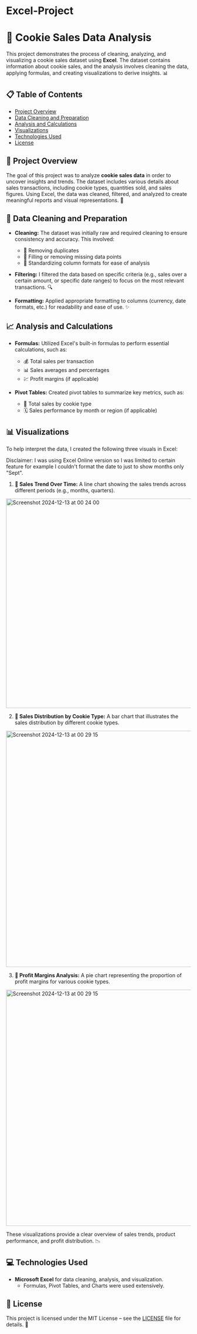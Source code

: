 # Excel-Project

# 🍪 Cookie Sales Data Analysis

This project demonstrates the process of cleaning, analyzing, and visualizing a cookie sales dataset using **Excel**. The dataset contains information about cookie sales, and the analysis involves cleaning the data, applying formulas, and creating visualizations to derive insights. 📊

## 📋 Table of Contents
- [Project Overview](#project-overview)
- [Data Cleaning and Preparation](#data-cleaning-and-preparation)
- [Analysis and Calculations](#analysis-and-calculations)
- [Visualizations](#visualizations)
- [Technologies Used](#technologies-used)
- [License](#license)

## 📂 Project Overview

The goal of this project was to analyze **cookie sales data** in order to uncover insights and trends. The dataset includes various details about sales transactions, including cookie types, quantities sold, and sales figures. Using Excel, the data was cleaned, filtered, and analyzed to create meaningful reports and visual representations. 💼

## 🧹 Data Cleaning and Preparation

- **Cleaning:** The dataset was initially raw and required cleaning to ensure consistency and accuracy. This involved:
  - 🚫 Removing duplicates
  - 🔄 Filling or removing missing data points
  - 🔧 Standardizing column formats for ease of analysis

- **Filtering:** I filtered the data based on specific criteria (e.g., sales over a certain amount, or specific date ranges) to focus on the most relevant transactions. 🔍

- **Formatting:** Applied appropriate formatting to columns (currency, date formats, etc.) for readability and ease of use. ✨

## 📈 Analysis and Calculations

- **Formulas:** Utilized Excel's built-in formulas to perform essential calculations, such as:
  - 💰 Total sales per transaction
  - 📊 Sales averages and percentages
  - 💹 Profit margins (if applicable)
  
- **Pivot Tables:** Created pivot tables to summarize key metrics, such as:
  - 🍪 Total sales by cookie type
  - 🗓️ Sales performance by month or region (if applicable)

## 📊 Visualizations

To help interpret the data, I created the following three visuals in Excel:

Disclaimer: I was using Excel Online version so I was limited to certain feature for example I couldn't format the date to just to show months only "Sept".

1. **📅 Sales Trend Over Time:** A line chart showing the sales trends across different periods (e.g., months, quarters).
<img width="571" alt="Screenshot 2024-12-13 at 00 24 00" src="https://github.com/user-attachments/assets/640499dc-a4aa-43f5-b036-12338baee3f8" />
   
2. **🍪 Sales Distribution by Cookie Type:** A bar chart that illustrates the sales distribution by different cookie types.
<img width="644" alt="Screenshot 2024-12-13 at 00 29 15" src="https://github.com/user-attachments/assets/a28f2e9c-fe43-45c0-b72e-bd69e045f3e5" />

3. **💸 Profit Margins Analysis:** A pie chart representing the proportion of profit margins for various cookie types.
<img width="644" alt="Screenshot 2024-12-13 at 00 29 15" src="https://github.com/user-attachments/assets/596f35aa-5571-4e96-8cc7-27bf513659d6" />

These visualizations provide a clear overview of sales trends, product performance, and profit distribution. 📉

## 💻 Technologies Used

- **Microsoft Excel** for data cleaning, analysis, and visualization.
  - Formulas, Pivot Tables, and Charts were used extensively.
  
## 📝 License

This project is licensed under the MIT License – see the [LICENSE](LICENSE) file for details. 📄
